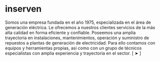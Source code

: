 # inserven
Somos una empresa fundada en el año 1975, especializada en el área de generación eléctrica. Le ofrecemos a nuestros clientes servicios de la más alta calidad en forma eficiente y confiable. Poseemos una amplia trayectoria en instalaciones, mantenimientos, operación y suministro de repuestos a plantas de generación de electricidad. Para ello contamos con equipos y herramientas propias, así como con un grupo de técnicos especialistas con amplia experiencia y trayectoria en el sector. [ ➤ ]
